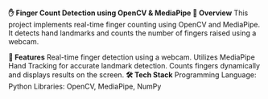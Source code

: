 **✋ Finger Count Detection using OpenCV & MediaPipe
📌 Overview**
This project implements real-time finger counting using OpenCV and MediaPipe. It detects hand landmarks and counts the number of fingers raised using a webcam.

**🔧 Features**
Real-time finger detection using a webcam.
Utilizes MediaPipe Hand Tracking for accurate landmark detection.
Counts fingers dynamically and displays results on the screen.
**🛠️ Tech Stack**
Programming Language: Python
Libraries: OpenCV, MediaPipe, NumPy
